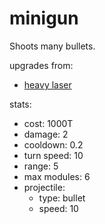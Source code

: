 # minigun

Shoots many bullets.

upgrades from:
- [heavy laser](heavy%20laser.md)

stats:
- cost: 1000T
- damage: 2
- cooldown: 0.2
- turn speed: 10
- range: 5
- max modules: 6
- projectile:
	- type: bullet
	- speed: 10
